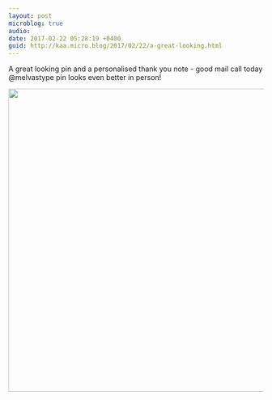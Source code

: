 ```yaml
---
layout: post
microblog: true
audio: 
date: 2017-02-22 05:28:19 +0400
guid: http://kaa.micro.blog/2017/02/22/a-great-looking.html
---
```

A great looking pin and a personalised thank you note - good mail call today @melvastype pin looks even better in person!

<img src="https://www.kaa.bz/uploads/2018/762a28757f.jpg" width="600" height="600" />
